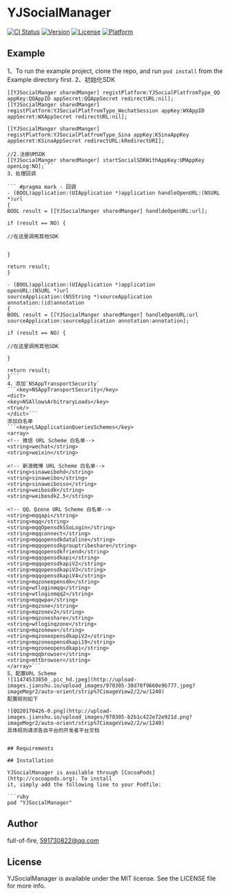 # YJSocialManager

[![CI Status](http://img.shields.io/travis/full-of-fire/YJSocialManager.svg?style=flat)](https://travis-ci.org/full-of-fire/YJSocialManager)
[![Version](https://img.shields.io/cocoapods/v/YJSocialManager.svg?style=flat)](http://cocoapods.org/pods/YJSocialManager)
[![License](https://img.shields.io/cocoapods/l/YJSocialManager.svg?style=flat)](http://cocoapods.org/pods/YJSocialManager)
[![Platform](https://img.shields.io/cocoapods/p/YJSocialManager.svg?style=flat)](http://cocoapods.org/pods/YJSocialManager)

## Example

1、To run the example project, clone the repo, and run `pod install` from the Example directory first.
2、初始化SDK

``` //1.注册微信、QQ、新浪SDK
[[YJSocialManger sharedManger] registPlatform:YJSocialPlatfromType_QQ appKey:QQAppID appSecret:QQAppSecret redirectURL:nil];
[[YJSocialManger sharedManger] registPlatform:YJSocialPlatfromType_WechatSession appKey:WXAppID appSecret:WXAppSecret redirectURL:nil];

[[YJSocialManger sharedManger] registPlatform:YJSocialPlatfromType_Sina appKey:KSinaAppKey appSecret:KSinaAppSecret redirectURL:kRedirectURI];

//2.注册UMSDK
[[YJSocialManger sharedManger] startSocialSDKWithAppKey:UMAppKey openLog:NO];```
3、处理回调

``` #pragma mark - 回调
- (BOOL)application:(UIApplication *)application handleOpenURL:(NSURL *)url
{
BOOL result = [[YJSocialManger sharedManger] handldeOpenURL:url];

if (result == NO) {

//在这里调用其他SDK


}

return result;
}

- (BOOL)application:(UIApplication *)application
openURL:(NSURL *)url
sourceApplication:(NSString *)sourceApplication
annotation:(id)annotation
{
BOOL result = [[YJSocialManger sharedManger] handleOpenURL:url sourceApplication:sourceApplication annotation:annotation];

if (result == NO) {

//在这里调用其他SDK

}

return result;
}```
4、添加`NSAppTransportSecurity`
```<key>NSAppTransportSecurity</key>
<dict>
<key>NSAllowsArbitraryLoads</key>
<true/>
</dict>```
添加白名单
```<key>LSApplicationQueriesSchemes</key>
<array>
<!-- 微信 URL Scheme 白名单-->
<string>wechat</string>
<string>weixin</string>

<!-- 新浪微博 URL Scheme 白名单-->
<string>sinaweibohd</string>
<string>sinaweibo</string>
<string>sinaweibosso</string>
<string>weibosdk</string>
<string>weibosdk2.5</string>

<!-- QQ、Qzone URL Scheme 白名单-->
<string>mqqapi</string>
<string>mqq</string>
<string>mqqOpensdkSSoLogin</string>
<string>mqqconnect</string>
<string>mqqopensdkdataline</string>
<string>mqqopensdkgrouptribeshare</string>
<string>mqqopensdkfriend</string>
<string>mqqopensdkapi</string>
<string>mqqopensdkapiV2</string>
<string>mqqopensdkapiV3</string>
<string>mqqopensdkapiV4</string>
<string>mqzoneopensdk</string>
<string>wtloginmqq</string>
<string>wtloginmqq2</string>
<string>mqqwpa</string>
<string>mqzone</string>
<string>mqzonev2</string>
<string>mqzoneshare</string>
<string>wtloginqzone</string>
<string>mqzonewx</string>
<string>mqzoneopensdkapiV2</string>
<string>mqzoneopensdkapi19</string>
<string>mqzoneopensdkapi</string>
<string>mqqbrowser</string>
<string>mttbrowser</string>
</array>```
5、配置URL Scheme
![11474533850_.pic_hd.jpeg](http://upload-images.jianshu.io/upload_images/970305-38d78f9660e9b777.jpeg?imageMogr2/auto-orient/strip%7CimageView2/2/w/1240)
配置规则如下

![QQ20170426-0.png](http://upload-images.jianshu.io/upload_images/970305-b2b1c422e72e921d.png?imageMogr2/auto-orient/strip%7CimageView2/2/w/1240)
具体规则请求各自平台的开发者平台文档


## Requirements

## Installation

YJSocialManager is available through [CocoaPods](http://cocoapods.org). To install
it, simply add the following line to your Podfile:

```ruby
pod "YJSocialManager"
```

## Author

full-of-fire, 591730822@qq.com

## License

YJSocialManager is available under the MIT license. See the LICENSE file for more info.
